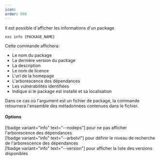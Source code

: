```yaml
---
icon: 
order: 998
---
```

Il est possible d'afficher les informations d'un package

```console
nxs info {PACKAGE_NAME}
```

Cette commande affichera:
- Le nom du package
- La dernière version du package
- La description
- Le nom de licence
- L'url de la homepage
- L'arborescence des dépendances
- Les vulnérabilités identifiées
- Indique si le package est installé et sa localisation

Dans ce cas où l'argument est un fichier de package, la commande retournera l'ensemble des métadonnées contenues dans le fichier. 
<br>
#### Options

[!badge variant="info" text="--nodeps"] pour ne pas afficher l'arborescence des dépendances<br>
[!badge variant="info" text="--arbolvl"] pour définir le niveau de recherche de l'arborescence des dépendances<br>
[!badge variant="info" text="--version"] pour afficher la liste des versions disponibles